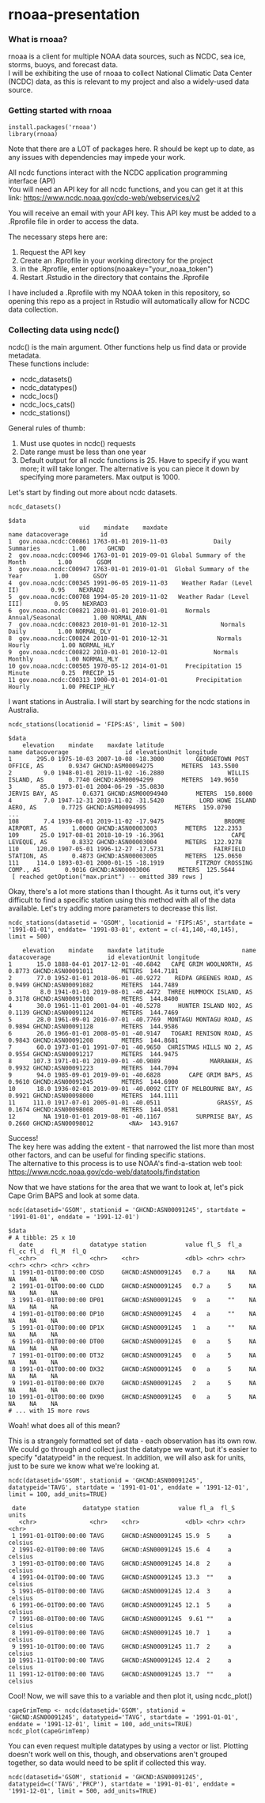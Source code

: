 # rnoaa-presentation   

### What is rnoaa?  
  
rnoaa is a client for multiple NOAA data sources, such as NCDC, sea ice, storms, buoys, and forecast data.  
I will be exhibiting the use of rnoaa to collect National Climatic Data Center (NCDC) data, as this is relevant to my project and also a widely-used data source.  
  
### Getting started with rnoaa   
  
```
install.packages('rnoaa')  
library(rnoaa)  
```  

Note that there are a LOT of packages here. R should be kept up to date, as any issues with dependencies may impede your work.   
  
All ncdc functions interact with the NCDC application programming interface (API)  
You will need an API key for all ncdc functions, and you can get it at this link: https://www.ncdc.noaa.gov/cdo-web/webservices/v2  
  
You will receive an email with your API key. This API key must be added to a .Rprofile file in order to access the data.  

The necessary steps here are:  
  
1. Request the API key  
2. Create an .Rprofile in your working directory for the project  
3. in the .Rprofile, enter options(noaakey="your_noaa_token")  
4. Restart .Rstudio in the directory that contains the .Rprofile  
  
I have included a .Rprofile with my NOAA token in this repository, so opening this repo as a project in Rstudio will automatically allow for NCDC data collection.  
  
### Collecting data using ncdc()  
  
ncdc() is the main argument. Other functions help us find data or provide metadata.   
These functions include:  
 - ncdc_datasets()  
 - ncdc_datatypes()  
 - ncdc_locs()  
 - ncdc_locs_cats()  
 - ncdc_stations()  
  
General rules of thumb:  
1. Must use quotes in ncdc() requests  
2. Date range must be less than one year  
3. Default output for all ncdc functions is 25. Have to specify if you want more; it will take longer. The alternative is you can piece it down by specifying more parameters. Max output is 1000.  
  
Let's start by finding out more about ncdc datasets.  
  
```
ncdc_datasets()
```  

```
$data
                    uid    mindate    maxdate                        name datacoverage         id
1  gov.noaa.ncdc:C00861 1763-01-01 2019-11-03             Daily Summaries         1.00      GHCND
2  gov.noaa.ncdc:C00946 1763-01-01 2019-09-01 Global Summary of the Month         1.00       GSOM
3  gov.noaa.ncdc:C00947 1763-01-01 2019-01-01  Global Summary of the Year         1.00       GSOY
4  gov.noaa.ncdc:C00345 1991-06-05 2019-11-03    Weather Radar (Level II)         0.95    NEXRAD2
5  gov.noaa.ncdc:C00708 1994-05-20 2019-11-02   Weather Radar (Level III)         0.95    NEXRAD3
6  gov.noaa.ncdc:C00821 2010-01-01 2010-01-01     Normals Annual/Seasonal         1.00 NORMAL_ANN
7  gov.noaa.ncdc:C00823 2010-01-01 2010-12-31               Normals Daily         1.00 NORMAL_DLY
8  gov.noaa.ncdc:C00824 2010-01-01 2010-12-31              Normals Hourly         1.00 NORMAL_HLY
9  gov.noaa.ncdc:C00822 2010-01-01 2010-12-01             Normals Monthly         1.00 NORMAL_MLY
10 gov.noaa.ncdc:C00505 1970-05-12 2014-01-01     Precipitation 15 Minute         0.25  PRECIP_15
11 gov.noaa.ncdc:C00313 1900-01-01 2014-01-01        Precipitation Hourly         1.00 PRECIP_HLY
```
  
I want stations in Australia. I will start by searching for the ncdc stations in Australia.  
  
```
ncdc_stations(locationid = 'FIPS:AS', limit = 500)
```

```
$data
    elevation    mindate    maxdate latitude                               name datacoverage                id elevationUnit longitude
1       295.0 1975-10-03 2007-10-08 -18.3000         GEORGETOWN POST OFFICE, AS       0.9347 GHCND:ASM00094275        METERS  143.5500
2         9.0 1948-01-01 2019-11-02 -16.2880                  WILLIS ISLAND, AS       0.7740 GHCND:ASM00094299        METERS  149.9650
3        85.0 1973-01-01 2004-06-29 -35.0830                     JERVIS BAY, AS       0.6371 GHCND:ASM00094940        METERS  150.8000
4         7.0 1947-12-31 2019-11-02 -31.5420          LORD HOWE ISLAND AERO, AS       0.7725 GHCND:ASM00094995        METERS  159.0790
...
108       7.4 1939-08-01 2019-11-02 -17.9475                 BROOME AIRPORT, AS       1.0000 GHCND:ASN00003003        METERS  122.2353
109      25.0 1917-08-01 2018-10-19 -16.3961                   CAPE LEVEQUE, AS       0.8332 GHCND:ASN00003004        METERS  122.9278
110     120.0 1907-05-01 1996-12-27 -17.5731              FAIRFIELD STATION, AS       0.4873 GHCND:ASN00003005        METERS  125.0650
111     114.0 1893-03-01 2000-01-15 -18.1919         FITZROY CROSSING COMP., AS       0.9016 GHCND:ASN00003006        METERS  125.5644
 [ reached getOption("max.print") -- omitted 389 rows ]
 ```
   
Okay, there's a lot more stations than I thought. As it turns out, it's very difficult to find a specific station using this method with all of the data available. Let's try adding more parameters to decrease this list.  
   
 ```
 ncdc_stations(datasetid = 'GSOM', locationid = 'FIPS:AS', startdate = '1991-01-01', enddate= '1991-03-01', extent = c(-41,140,-40,145), limit = 500)
```

```
    elevation    mindate    maxdate latitude                      name datacoverage                id elevationUnit longitude
1       15.0 1888-04-01 2017-12-01 -40.6842   CAPE GRIM WOOLNORTH, AS       0.8773 GHCND:ASN00091011        METERS  144.7181
2       77.0 1952-01-01 2018-06-01 -40.9272    REDPA GREENES ROAD, AS       0.9499 GHCND:ASN00091082        METERS  144.7489
3        8.0 1941-01-01 2019-08-01 -40.4472  THREE HUMMOCK ISLAND, AS       0.3178 GHCND:ASN00091100        METERS  144.8400
4       30.0 1961-11-01 2001-04-01 -40.5278     HUNTER ISLAND NO2, AS       0.1139 GHCND:ASN00091124        METERS  144.7469
5       28.0 1961-09-01 2016-07-01 -40.7769  MONTAGU MONTAGU ROAD, AS       0.9894 GHCND:ASN00091128        METERS  144.9586
6       26.0 1966-01-01 2008-05-01 -40.9147   TOGARI RENISON ROAD, AS       0.9843 GHCND:ASN00091208        METERS  144.8681
7       60.0 1973-01-01 1991-07-01 -40.9650  CHRISTMAS HILLS NO 2, AS       0.9554 GHCND:ASN00091217        METERS  144.9475
8      107.3 1971-01-01 2019-09-01 -40.9089              MARRAWAH, AS       0.9932 GHCND:ASN00091223        METERS  144.7094
9       94.0 1985-09-01 2019-09-01 -40.6828        CAPE GRIM BAPS, AS       0.9610 GHCND:ASN00091245        METERS  144.6900
10      18.0 1936-02-01 2019-09-01 -40.0092 CITY OF MELBOURNE BAY, AS       0.9921 GHCND:ASN00098000        METERS  144.1111
11     111.0 1917-07-01 2005-01-01 -40.0511                GRASSY, AS       0.1674 GHCND:ASN00098008        METERS  144.0581
12        NA 1910-01-01 2019-08-01 -40.1167          SURPRISE BAY, AS       0.2660 GHCND:ASN00098012          <NA>  143.9167
```

Success!   
The key here was adding the extent - that narrowed the list more than most other factors, and can be useful for finding specific stations.  
The alternative to this process is to use NOAA's find-a-station web tool: https://www.ncdc.noaa.gov/cdo-web/datatools/findstation  
  
Now that we have stations for the area that we want to look at, let's pick Cape Grim BAPS and look at some data.  
  
```
ncdc(datasetid='GSOM', stationid = 'GHCND:ASN00091245', startdate = '1991-01-01', enddate = '1991-12-01')  
```

```
$data
# A tibble: 25 x 10
   date                datatype station           value fl_S  fl_a  fl_cc fl_d  fl_M  fl_Q 
   <chr>               <chr>    <chr>             <dbl> <chr> <chr> <chr> <chr> <chr> <chr>
 1 1991-01-01T00:00:00 CDSD     GHCND:ASN00091245   0.7 a     NA    NA    NA    NA    NA   
 2 1991-01-01T00:00:00 CLDD     GHCND:ASN00091245   0.7 a     5     NA    NA    NA    NA   
 3 1991-01-01T00:00:00 DP01     GHCND:ASN00091245   9   a     ""    NA    NA    NA    NA   
 4 1991-01-01T00:00:00 DP10     GHCND:ASN00091245   4   a     ""    NA    NA    NA    NA   
 5 1991-01-01T00:00:00 DP1X     GHCND:ASN00091245   1   a     ""    NA    NA    NA    NA   
 6 1991-01-01T00:00:00 DT00     GHCND:ASN00091245   0   a     5     NA    NA    NA    NA   
 7 1991-01-01T00:00:00 DT32     GHCND:ASN00091245   0   a     5     NA    NA    NA    NA   
 8 1991-01-01T00:00:00 DX32     GHCND:ASN00091245   0   a     5     NA    NA    NA    NA   
 9 1991-01-01T00:00:00 DX70     GHCND:ASN00091245   2   a     5     NA    NA    NA    NA   
10 1991-01-01T00:00:00 DX90     GHCND:ASN00091245   0   a     5     NA    NA    NA    NA   
# ... with 15 more rows
```
  
Woah! what does all of this mean?  
  
This is a strangely formatted set of data - each observation has its own row. We could go through and collect just the datatype we want, but it's easier to specify "datatypeid" in the request. In addition, we will also ask for units, just to be sure we know what we're looking at.   
  
```
ncdc(datasetid='GSOM', stationid = 'GHCND:ASN00091245', datatypeid='TAVG', startdate = '1991-01-01', enddate = '1991-12-01', limit = 100, add_units=TRUE)
```

```
 date                datatype station           value fl_a  fl_S  units  
   <chr>               <chr>    <chr>             <dbl> <chr> <chr> <chr>  
 1 1991-01-01T00:00:00 TAVG     GHCND:ASN00091245 15.9  5     a     celsius
 2 1991-02-01T00:00:00 TAVG     GHCND:ASN00091245 15.6  4     a     celsius
 3 1991-03-01T00:00:00 TAVG     GHCND:ASN00091245 14.8  2     a     celsius
 4 1991-04-01T00:00:00 TAVG     GHCND:ASN00091245 13.3  ""    a     celsius
 5 1991-05-01T00:00:00 TAVG     GHCND:ASN00091245 12.4  3     a     celsius
 6 1991-06-01T00:00:00 TAVG     GHCND:ASN00091245 12.1  5     a     celsius
 7 1991-08-01T00:00:00 TAVG     GHCND:ASN00091245  9.61 ""    a     celsius
 8 1991-09-01T00:00:00 TAVG     GHCND:ASN00091245 10.7  1     a     celsius
 9 1991-10-01T00:00:00 TAVG     GHCND:ASN00091245 11.7  2     a     celsius
10 1991-11-01T00:00:00 TAVG     GHCND:ASN00091245 12.4  2     a     celsius
11 1991-12-01T00:00:00 TAVG     GHCND:ASN00091245 13.7  ""    a     celsius
```

Cool! Now, we will save this to a variable and then plot it, using ncdc_plot()  
 
 ```
capeGrimTemp <- ncdc(datasetid='GSOM', stationid = 'GHCND:ASN00091245', datatypeid='TAVG', startdate = '1991-01-01', enddate = '1991-12-01', limit = 100, add_units=TRUE)
ncdc_plot(capeGrimTemp)
```
   
You can even request multiple datatypes by using a vector or list. Plotting doesn't work well on this, though, and observations aren't grouped together, so data would need to be split if collected this way.   

```
ncdc(datasetid='GSOM', stationid = 'GHCND:ASN00091245', datatypeid=c('TAVG','PRCP'), startdate = '1991-01-01', enddate = '1991-12-01', limit = 500, add_units=TRUE)
```
